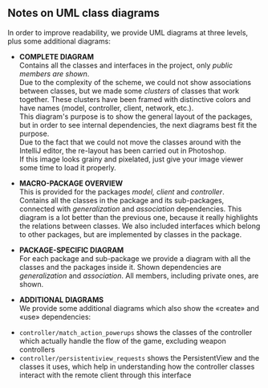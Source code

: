 ## Notes on UML class diagrams

In order to improve readability, we provide UML diagrams at three levels,
plus some additional diagrams:

+ **COMPLETE DIAGRAM** \
Contains all the classes and interfaces in the project, only *public members are
shown*. \
Due to the complexity of the scheme, we could not show associations
between classes, but we made some *clusters* of classes that work together.
These clusters have been framed with distinctive colors and have names
(model, controller, client, network, etc.).\
This diagram's purpose is to show the general layout of the packages, but
in order to see internal dependencies, the next diagrams best fit the
purpose. \
Due to the fact that we could not move the classes around with the IntelliJ
editor, the re-layout has been carried out in Photoshop. \
If this image looks grainy and pixelated, just give your image viewer some
time to load it properly.

+ **MACRO-PACKAGE OVERVIEW** \
This is provided for the packages *model, client* and *controller*.\
Contains all the classes in the package and its sub-packages, connected
with *generalization* and *association* dependencies.
This diagram is a lot better than the previous one, because it really highlights
the relations between classes. We also included interfaces which belong to other
packages, but are implemented by classes in the package.

+ **PACKAGE-SPECIFIC DIAGRAM** \
For each package and sub-package we provide a diagram with all the classes
and the packages inside it. Shown dependencies are *generalization*
and *association*. All members, including private ones, are shown.

+ **ADDITIONAL DIAGRAMS** \
We provide some additional diagrams which also show the «create» and «use»
dependencies:
 - `controller/match_action_powerups` shows the classes of the controller
 which actually handle the flow of the game, excluding weapon controllers
 - `controller/persistentiview_requests` shows the PersistentView and the
 classes it uses, which help in understanding how the controller classes
 interact with the remote client through this interface
